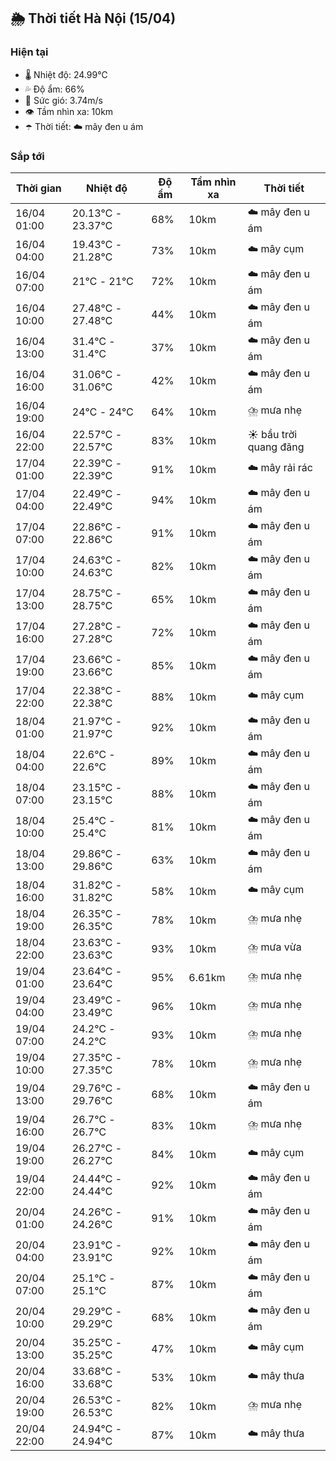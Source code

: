 ## 🌦️ Thời tiết Hà Nội (15/04)

### Hiện tại

- 🌡️ Nhiệt độ: 24.99℃
- 💦 Độ ẩm: 66%
- 💨 Sức gió: 3.74m/s
- 👁️ Tầm nhìn xa: 10km
- ☂️ Thời tiết: ☁️ mây đen u ám

### Sắp tới

| Thời gian | Nhiệt độ | Độ ẩm | Tầm nhìn xa | Thời tiết |
| --- | --- | --- | --- | --- |
| 16/04 01:00 | 20.13℃ - 23.37℃ | 68% | 10km | ☁️ mây đen u ám |
| 16/04 04:00 | 19.43℃ - 21.28℃ | 73% | 10km | ☁️ mây cụm |
| 16/04 07:00 | 21℃ - 21℃ | 72% | 10km | ☁️ mây đen u ám |
| 16/04 10:00 | 27.48℃ - 27.48℃ | 44% | 10km | ☁️ mây đen u ám |
| 16/04 13:00 | 31.4℃ - 31.4℃ | 37% | 10km | ☁️ mây đen u ám |
| 16/04 16:00 | 31.06℃ - 31.06℃ | 42% | 10km | ☁️ mây đen u ám |
| 16/04 19:00 | 24℃ - 24℃ | 64% | 10km | ⛈️ mưa nhẹ |
| 16/04 22:00 | 22.57℃ - 22.57℃ | 83% | 10km | ☀️ bầu trời quang đãng |
| 17/04 01:00 | 22.39℃ - 22.39℃ | 91% | 10km | ☁️ mây rải rác |
| 17/04 04:00 | 22.49℃ - 22.49℃ | 94% | 10km | ☁️ mây đen u ám |
| 17/04 07:00 | 22.86℃ - 22.86℃ | 91% | 10km | ☁️ mây đen u ám |
| 17/04 10:00 | 24.63℃ - 24.63℃ | 82% | 10km | ☁️ mây đen u ám |
| 17/04 13:00 | 28.75℃ - 28.75℃ | 65% | 10km | ☁️ mây đen u ám |
| 17/04 16:00 | 27.28℃ - 27.28℃ | 72% | 10km | ☁️ mây đen u ám |
| 17/04 19:00 | 23.66℃ - 23.66℃ | 85% | 10km | ☁️ mây đen u ám |
| 17/04 22:00 | 22.38℃ - 22.38℃ | 88% | 10km | ☁️ mây cụm |
| 18/04 01:00 | 21.97℃ - 21.97℃ | 92% | 10km | ☁️ mây đen u ám |
| 18/04 04:00 | 22.6℃ - 22.6℃ | 89% | 10km | ☁️ mây đen u ám |
| 18/04 07:00 | 23.15℃ - 23.15℃ | 88% | 10km | ☁️ mây đen u ám |
| 18/04 10:00 | 25.4℃ - 25.4℃ | 81% | 10km | ☁️ mây đen u ám |
| 18/04 13:00 | 29.86℃ - 29.86℃ | 63% | 10km | ☁️ mây đen u ám |
| 18/04 16:00 | 31.82℃ - 31.82℃ | 58% | 10km | ☁️ mây cụm |
| 18/04 19:00 | 26.35℃ - 26.35℃ | 78% | 10km | ⛈️ mưa nhẹ |
| 18/04 22:00 | 23.63℃ - 23.63℃ | 93% | 10km | ⛈️ mưa vừa |
| 19/04 01:00 | 23.64℃ - 23.64℃ | 95% | 6.61km | ⛈️ mưa nhẹ |
| 19/04 04:00 | 23.49℃ - 23.49℃ | 96% | 10km | ⛈️ mưa nhẹ |
| 19/04 07:00 | 24.2℃ - 24.2℃ | 93% | 10km | ⛈️ mưa nhẹ |
| 19/04 10:00 | 27.35℃ - 27.35℃ | 78% | 10km | ⛈️ mưa nhẹ |
| 19/04 13:00 | 29.76℃ - 29.76℃ | 68% | 10km | ☁️ mây đen u ám |
| 19/04 16:00 | 26.7℃ - 26.7℃ | 83% | 10km | ⛈️ mưa nhẹ |
| 19/04 19:00 | 26.27℃ - 26.27℃ | 84% | 10km | ☁️ mây cụm |
| 19/04 22:00 | 24.44℃ - 24.44℃ | 92% | 10km | ☁️ mây đen u ám |
| 20/04 01:00 | 24.26℃ - 24.26℃ | 91% | 10km | ☁️ mây đen u ám |
| 20/04 04:00 | 23.91℃ - 23.91℃ | 92% | 10km | ☁️ mây đen u ám |
| 20/04 07:00 | 25.1℃ - 25.1℃ | 87% | 10km | ☁️ mây đen u ám |
| 20/04 10:00 | 29.29℃ - 29.29℃ | 68% | 10km | ☁️ mây đen u ám |
| 20/04 13:00 | 35.25℃ - 35.25℃ | 47% | 10km | ☁️ mây cụm |
| 20/04 16:00 | 33.68℃ - 33.68℃ | 53% | 10km | ☁️ mây thưa |
| 20/04 19:00 | 26.53℃ - 26.53℃ | 82% | 10km | ⛈️ mưa nhẹ |
| 20/04 22:00 | 24.94℃ - 24.94℃ | 87% | 10km | ☁️ mây thưa |
